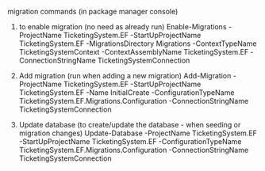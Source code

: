 ﻿migration commands (in package manager console)

1) to enable migration (no need as already run)
Enable-Migrations -ProjectName TicketingSystem.EF -StartUpProjectName TicketingSystem.EF -MigrationsDirectory Migrations -ContextTypeName TicketingSystemContext -ContextAssemblyName TicketingSystem.EF -ConnectionStringName TicketingSystemConnection

2) Add migration (run when adding a new migration)
Add-Migration -ProjectName TicketingSystem.EF -StartUpProjectName TicketingSystem.EF -Name InitialCreate -ConfigurationTypeName TicketingSystem.EF.Migrations.Configuration -ConnectionStringName TicketingSystemConnection

3) Update database (to create/update the database - when seeding or migration changes)
Update-Database -ProjectName TicketingSystem.EF -StartUpProjectName TicketingSystem.EF -ConfigurationTypeName TicketingSystem.EF.Migrations.Configuration -ConnectionStringName TicketingSystemConnection